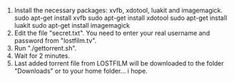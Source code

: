 1. Install the necessary packages: xvfb, xdotool, luakit and imagemagick.
	sudo apt-get install xvfb
	sudo apt-get install xdotool
	sudo apt-get install luakit
	sudo apt-get install imagemagick	
2. Edit the file "secret.txt". You need to enter your real username and password from "lostfilm.tv".
3. Run "./gettorrent.sh".
4. Wait for 2 minutes.
5. Last added torrent file from LOSTFILM will be downloaded to the folder "Downloads" or to your home folder... i hope.